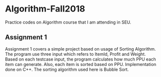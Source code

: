 # Algorithm-Fall2018
Practice codes on Algorithm course that I am attending in SEU. 

## Assignment 1
Assignment 1 covers a simple project based on usage of Sorting Algorithm. The program use three input which refers to ItemId, Profit
and Weight. Based on each testcase input, the program calculates how much PPU each item can generate. Also, each item is sorted based on PPU. 
Implementation done on C++. The sorting algorithm used here is Bubble Sort. 
